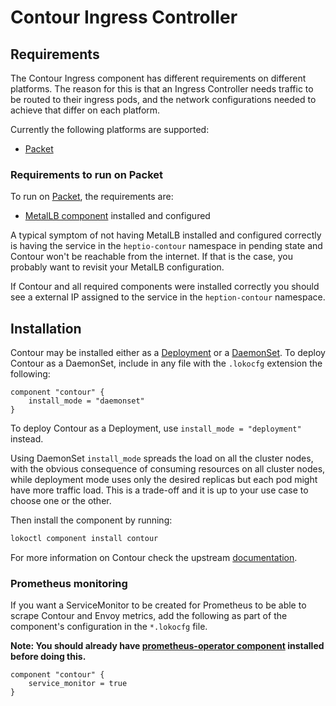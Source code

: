# Contour Ingress Controller

## Requirements

The Contour Ingress component has different requirements on different
platforms. The reason for this is that an Ingress Controller needs traffic to be
routed to their ingress pods, and the network configurations needed to achieve
that differ on each platform.

Currently the following platforms are supported:
 * [Packet](#Requirements-to-run-on-Packet)


### Requirements to run on Packet

To run on [Packet](https://packet.com), the requirements are:

 * [MetalLB component](/docs/components/metallb.md) installed and configured

A typical symptom of not having MetalLB installed and configured correctly is
having the service in the `heptio-contour` namespace in pending state and
Contour won't be reachable from the internet. If that is the case, you probably
want to revisit your MetalLB configuration.

If Contour and all required components were installed correctly you should see a
external IP assigned to the service in the `heption-contour` namespace.

## Installation

Contour may be installed either as a
[Deployment](https://kubernetes.io/docs/concepts/workloads/controllers/deployment/)
or a
[DaemonSet](https://kubernetes.io/docs/concepts/workloads/controllers/daemonset/).
To deploy Contour as a DaemonSet, include in any file with the `.lokocfg`
extension the following:

```hcl
component "contour" {
	install_mode = "daemonset"
}
```

To deploy Contour as a Deployment, use `install_mode = "deployment"` instead.

Using DaemonSet `install_mode` spreads the load on all the cluster nodes, with
the obvious consequence of consuming resources on all cluster nodes, while
deployment mode uses only the desired replicas but each pod might have more
traffic load. This is a trade-off and it is up to your use case to choose one or
the other.

Then install the component by running:

```bash
lokoctl component install contour
```

For more information on Contour check the upstream [documentation](https://github.com/heptio/contour/tree/master/docs).


### Prometheus monitoring
If you want a ServiceMonitor to be created for Prometheus to be able to scrape Contour and Envoy metrics, add the following as part of the component's configuration in the `*.lokocfg` file.

**Note: You should already have [prometheus-operator component](/docs/components/prometheus-operator) installed before doing this.**

```
component "contour" {
	service_monitor = true
}
```
